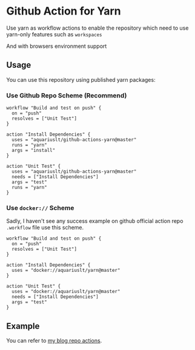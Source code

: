 # Github Action for Yarn


Use yarn as workflow actions to enable the repository which need to use 
yarn-only features such as `workspaces`

And with browsers environment support


## Usage

You can use this repository using published yarn packages:

### Use Github Repo Scheme (Recommend)

```workflow
workflow "Build and test on push" {
  on = "push"
  resolves = ["Unit Test"]
}

action "Install Dependencies" {
  uses = "aquariuslt/github-actions-yarn@master"
  runs = "yarn"
  args = "install"
}

action "Unit Test" {
  uses = "aquariuslt/github-actions-yarn@master"
  needs = ["Install Dependencies"]
  args = "test"
  runs = "yarn"
}

```



### Use `docker://` Scheme

Sadly, I haven't see any success example on github official action repo `.workflow` file use this scheme.

```workflow
workflow "Build and test on push" {
  on = "push"
  resolves = ["Unit Test"]
}

action "Install Dependencies" {
  uses = "docker://aquariuslt/yarn@master"
}

action "Unit Test" {
  uses = "docker://aquariuslt/yarn@master"
  needs = ["Install Dependencies"]
  args = "test"
}
```



## Example

You can refer to [my blog repo actions](https://github.com/aquariuslt/blog/actions).
